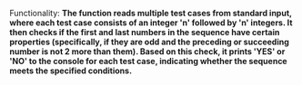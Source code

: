 Functionality: **The function reads multiple test cases from standard input, where each test case consists of an integer 'n' followed by 'n' integers. It then checks if the first and last numbers in the sequence have certain properties (specifically, if they are odd and the preceding or succeeding number is not 2 more than them). Based on this check, it prints 'YES' or 'NO' to the console for each test case, indicating whether the sequence meets the specified conditions.**